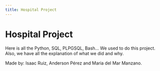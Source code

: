```yaml
---
title: Hospital Project
---
```


# Hospital Project

Here is all the Python, SQL, PLPGSQL, Bash... We used to do this project. Also, we have all the explanation of what we did and why.

Made by: Isaac Ruiz, Anderson Pérez and Maria del Mar Manzano.
